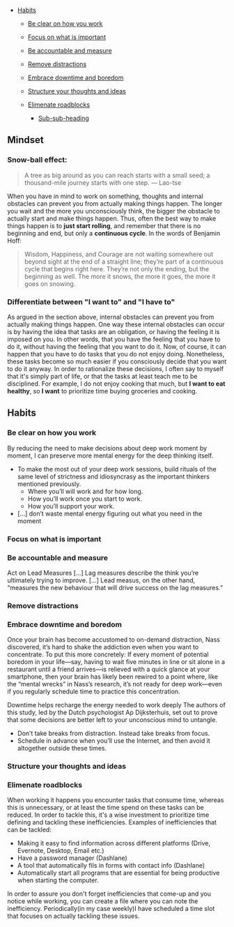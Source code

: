 
- [Habits](#habits)
  * [Be clear on how you work](#Be-clear-on-how-you-work)
  * [Focus on what is important](#Focus%on%what%is%important)
  * [Be accountable and measure](#Be%accountable%and%measure)
  * [Remove distractions](#Remove%distractions)
  * [Embrace downtime and boredom](#Embrace%downtime%and%boredom)
  * [Structure your thoughts and ideas](#Structure%your%thoughts%and%ideas)
  * [Elimenate roadblocks](#Elimenate%roadblocks)
  
    + [Sub-sub-heading](#sub-sub-heading)



## Mindset 

### Snow-ball effect: 
> A tree as big around as you can reach starts with a small seed; a thousand-mile journey starts with one step. — Lao-tse

When you have in mind to work on something, thoughts and internal obstacles can prevent you from actually making things happen. The longer you wait and the more you unconsciously think, the bigger the obstacle to actually start and make things happen. Thus, often the best way to make things happen is to **just start rolling**, and remember that there is no beginning and end, but only a **continuous cycle**. In the words of Benjamin Hoff: 

> Wisdom, Happiness, and Courage are not waiting somewhere out beyond sight at the end of a straight line; they’re part of a continuous cycle that begins right here. They’re not only the ending, but the beginning as well. The more it snows, the more it goes, the more it goes on snowing.

### Differentiate between "I want to" and "I have to"
As argued in the section above, internal obstacles can prevent you from actually making things happen. One way these internal obstacles can occur is by having the idea that tasks are an obligation, or having the feeling it is imposed on you. In other words, that you have the feeling that you have to do it, without having the feeling that you want to do it. Now, of course, it can happen that you have to do tasks that you do not enjoy doing. Nonetheless, these tasks become so much easier if you consciously decide that you want to do it anyway. In order to rationalize these decisions, I often say to myself that it's simply part of life, or that the tasks at least teach me to be disciplined. For example, I do not enjoy cooking that much, but **I want to eat healthy**, so **I want** to prioritize time buying groceries and cooking. 

## Habits
### Be clear on how you work
By reducing the need to make decisions about deep work moment by moment, I can preserve more mental energy for the deep thinking itself. 
* To make the most out of your deep work sessions, build rituals of the same level of strictness and idiosyncrasy as the important thinkers mentioned previously. 
    * Where you’ll will work and for how long.
    * How you’ll work once you start to work.
    * How you’ll support your work.
* […] don’t waste mental energy figuring out what you need in the moment

### Focus on what is important
### Be accountable and measure
Act on Lead Measures […] Lag measures describe the think you’re ultimately trying to improve. […] Lead measus, on the other hand, “measures the new behaviour that will drive success on the lag measures.” 
### Remove distractions
### Embrace downtime and boredom
Once your brain has become accustomed to on-demand distraction, Nass discovered, it’s hard to shake the addiction even when you want to concentrate. To put this more concretely: If every moment of potential boredom in your life—say, having to wait five minutes in line or sit alone in a restaurant until a friend arrives—is relieved with a quick glance at your smartphone, then your brain has likely been rewired to a point where, like the “mental wrecks” in Nass’s research, it’s not ready for deep work—even if you regularly schedule time to practice this concentration.

Downtime helps recharge the energy needed to work deeply
The authors of this study, led by the Dutch psychologist Ap Dijksterhuis, set out to prove that some decisions are better left to your unconscious mind to untangle. 
* Don’t take breaks from distraction. Instead take breaks from focus. 
* Schedule in advance when you’ll use the Internet, and then avoid it altogether outside these times.
### Structure your thoughts and ideas

### Elimenate roadblocks
When working it happens you encounter tasks that consume time, whereas this is unnecessary,  or at least the time spend on these tasks can be reduced. In order to tackle this, it's a wise investment to prioritize time defining and tackling these inefficiencies. Examples of inefficiencies that can be tackled:
* Making it easy to find information across different platforms (Drive, Evernote, Desktop, Email etc.)
* Have a password manager (Dashlane)
* A tool that automatically fils in forms with contact info (Dashlane)
* Automatically start all programs that are essential for being productive when starting the computer. 

In order to assure you don't forget inefficiencies that come-up and you notice while working, you can create a file where you can note the inefficiency. Periodically(in my case weekly)I have scheduled a time slot that focuses on actually tackling these issues. 



